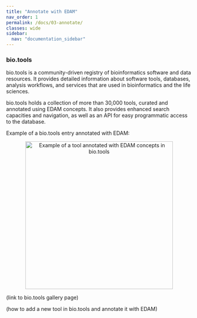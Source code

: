 ```yaml
---
title: "Annotate with EDAM"
nav_order: 1
permalink: /docs/03-annotate/
classes: wide
sidebar:
  nav: "documentation_sidebar"
---
```


### bio.tools

bio.tools is a community-driven registry of bioinformatics software and data resources. It provides detailed information about software tools, databases, analysis workflows, and services that are used in bioinformatics and the life sciences.

bio.tools holds a collection of more than 30,000 tools, curated and annotated using EDAM concepts. It also provides enhanced search capacities and navigation, as well as an API for easy programmatic access to the database. 

Example of a bio.tools entry annotated with EDAM:

<div style="text-align: center">
<img src="{{ '/assets/images/EDAM_biotools.png' | relative_url }}" alt="Example of a tool annotated with EDAM concepts in bio.tools" style="width: 400px; height: auto;">
</div>

(link to bio.tools gallery page)

(how to add a new tool in bio.tools and annotate it with EDAM)